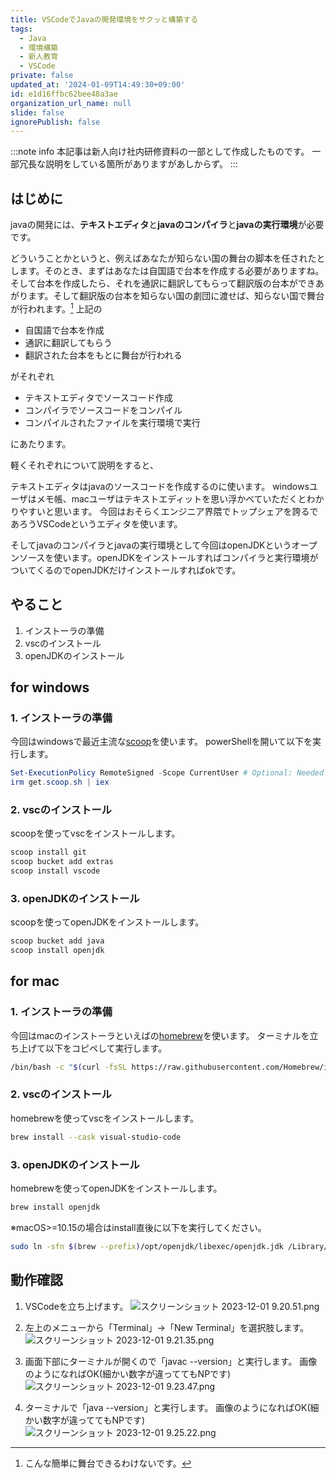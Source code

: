 ```yaml
---
title: VSCodeでJavaの開発環境をサクッと構築する
tags:
  - Java
  - 環境構築
  - 新人教育
  - VSCode
private: false
updated_at: '2024-01-09T14:49:30+09:00'
id: e1d16ffbc62bee48a3ae
organization_url_name: null
slide: false
ignorePublish: false
---
```

:::note info
本記事は新人向け社内研修資料の一部として作成したものです。
一部冗長な説明をしている箇所がありますがあしからず。
:::

## はじめに
javaの開発には、**テキストエディタ**と**javaのコンパイラ**と**javaの実行環境**が必要です。

どういうことかというと、例えばあなたが知らない国の舞台の脚本を任されたとします。そのとき、まずはあなたは自国語で台本を作成する必要がありますね。そして台本を作成したら、それを通訳に翻訳してもらって翻訳版の台本ができあがります。そして翻訳版の台本を知らない国の劇団に渡せば、知らない国で舞台が行われます。[^1]
上記の
- 自国語で台本を作成
- 通訳に翻訳してもらう
- 翻訳された台本をもとに舞台が行われる

がそれぞれ

- テキストエディタでソースコード作成
- コンパイラでソースコードをコンパイル
- コンパイルされたファイルを実行環境で実行

にあたります。

軽くそれぞれについて説明をすると、

テキストエディタはjavaのソースコードを作成するのに使います。
windowsユーザはメモ帳、macユーザはテキストエディットを思い浮かべていただくとわかりやすいと思います。
今回はおそらくエンジニア界隈でトップシェアを誇るであろうVSCodeというエディタを使います。

そしてjavaのコンパイラとjavaの実行環境として今回はopenJDKというオープンソースを使います。openJDKをインストールすればコンパイラと実行環境がついてくるのでopenJDKだけインストールすればokです。

## やること
1. インストーラの準備
2.  vscのインストール
3.  openJDKのインストール

## for windows
### 1. インストーラの準備
今回はwindowsで最近主流な[scoop](https://scoop.sh/)を使います。
powerShellを開いて以下を実行します。
```powershell
Set-ExecutionPolicy RemoteSigned -Scope CurrentUser # Optional: Needed to run a remote script the first time
irm get.scoop.sh | iex
```

### 2. vscのインストール
scoopを使ってvscをインストールします。
```powershell
scoop install git
scoop bucket add extras
scoop install vscode
```

### 3. openJDKのインストール
scoopを使ってopenJDKをインストールします。
```powershell
scoop bucket add java
scoop install openjdk
```

## for mac
### 1. インストーラの準備
今回はmacのインストーラといえばの[homebrew](https://brew.sh/ja/)を使います。
ターミナルを立ち上げて以下をコピペして実行します。
```bash
/bin/bash -c "$(curl -fsSL https://raw.githubusercontent.com/Homebrew/install/HEAD/install.sh)"
```

### 2. vscのインストール
homebrewを使ってvscをインストールします。
```bash
brew install --cask visual-studio-code
```

### 3. openJDKのインストール
homebrewを使ってopenJDKをインストールします。
```bash
brew install openjdk
```

※macOS>=10.15の場合はinstall直後に以下を実行してください。
```bash
sudo ln -sfn $(brew --prefix)/opt/openjdk/libexec/openjdk.jdk /Library/Java/JavaVirtualMachines/openjdk.jdk
```

 ## 動作確認
 1. VSCodeを立ち上げます。
 ![スクリーンショット 2023-12-01 9.20.51.png](https://qiita-image-store.s3.ap-northeast-1.amazonaws.com/0/2947418/97c4d5e5-b4ee-2dac-9370-0b88a2d24168.png)

2. 左上のメニューから「Terminal」->「New Terminal」を選択肢します。
![スクリーンショット 2023-12-01 9.21.35.png](https://qiita-image-store.s3.ap-northeast-1.amazonaws.com/0/2947418/b924ba4b-f391-d209-2049-e26c435e807a.png)

3. 画面下部にターミナルが開くので「javac --version」と実行します。
画像のようになればOK(細かい数字が違っててもNPです)
![スクリーンショット 2023-12-01 9.23.47.png](https://qiita-image-store.s3.ap-northeast-1.amazonaws.com/0/2947418/77eef68b-f84b-aab8-b6fb-d722b786b15b.png)

4. ターミナルで「java --version」と実行します。
画像のようになればOK(細かい数字が違っててもNPです)
![スクリーンショット 2023-12-01 9.25.22.png](https://qiita-image-store.s3.ap-northeast-1.amazonaws.com/0/2947418/9340db34-dd39-68bf-962d-4150a22186d3.png)

[^1]:こんな簡単に舞台できるわけないです。
